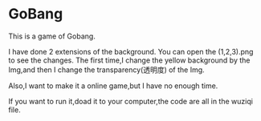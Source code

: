 # GoBang
This is a game of Gobang.

I have done 2 extensions of the background.
You can open the (1,2,3).png to see the changes.
The first time,I change the yellow background by the Img,and then I change the transparency(透明度) of the Img.

Also,I want to make it a online game,but I have no enough time.

If you want to run it,doad it to your computer,the code are all in the wuziqi file.
